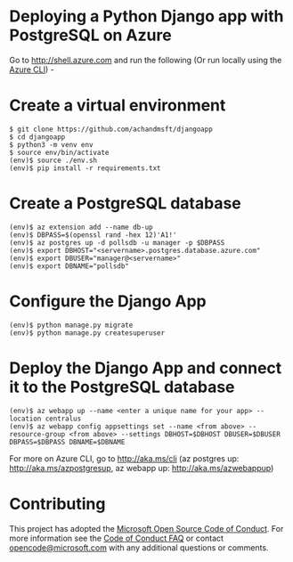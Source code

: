 # Deploying a Python Django app with PostgreSQL on Azure
Go to http://shell.azure.com and run the following (Or run locally using the [Azure CLI](http://aka.ms/cli)) -  
# Create a virtual environment    
    $ git clone https://github.com/achandmsft/djangoapp
    $ cd djangoapp
    $ python3 -m venv env
    $ source env/bin/activate
    (env)$ source ./env.sh
    (env)$ pip install -r requirements.txt
# Create a PostgreSQL database    
    (env)$ az extension add --name db-up
    (env)$ DBPASS=$(openssl rand -hex 12)'A1!'
    (env)$ az postgres up -d pollsdb -u manager -p $DBPASS
    (env)$ export DBHOST="<servername>.postgres.database.azure.com"
    (env)$ export DBUSER="manager@<servername>"
    (env)$ export DBNAME="pollsdb"
# Configure the Django App   
    (env)$ python manage.py migrate
    (env)$ python manage.py createsuperuser
# Deploy the Django App and connect it to the PostgreSQL database     
    (env)$ az webapp up --name <enter a unique name for your app> --location centralus
    (env)$ az webapp config appsettings set --name <from above> --resource-group <from above> --settings DBHOST=$DBHOST DBUSER=$DBUSER DBPASS=$DBPASS DBNAME=$DBNAME 

For more on Azure CLI, go to http://aka.ms/cli (az postgres up: http://aka.ms/azpostgresup, az webapp up: http://aka.ms/azwebappup)

# Contributing
This project has adopted the [Microsoft Open Source Code of Conduct](https://opensource.microsoft.com/codeofconduct/). For more information see the [Code of Conduct FAQ](https://opensource.microsoft.com/codeofconduct/faq/) or contact [opencode@microsoft.com](mailto:opencode@microsoft.com) with any additional questions or comments.
